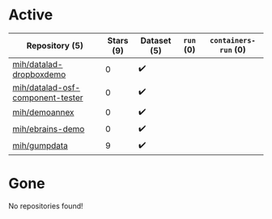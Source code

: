# Active
| Repository (5) | Stars (9) | Dataset (5) | `run` (0) | `containers-run` (0) |
| --- | --- | --- | --- | --- |
| [mih/datalad-dropboxdemo](https://github.com/mih/datalad-dropboxdemo) | 0 | :heavy_check_mark: |  |  |
| [mih/datalad-osf-component-tester](https://github.com/mih/datalad-osf-component-tester) | 0 | :heavy_check_mark: |  |  |
| [mih/demoannex](https://github.com/mih/demoannex) | 0 | :heavy_check_mark: |  |  |
| [mih/ebrains-demo](https://github.com/mih/ebrains-demo) | 0 | :heavy_check_mark: |  |  |
| [mih/gumpdata](https://github.com/mih/gumpdata) | 9 | :heavy_check_mark: |  |  |

# Gone
No repositories found!
